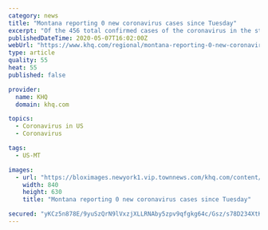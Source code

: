 ```yaml
---
category: news
title: "Montana reporting 0 new coronavirus cases since Tuesday"
excerpt: "Of the 456 total confirmed cases of the coronavirus in the state, 417 have recovered. There are currently six active hospitalizations and in the state. For a county-by-county breakdown of total cases,"
publishedDateTime: 2020-05-07T16:02:00Z
webUrl: "https://www.khq.com/regional/montana-reporting-0-new-coronavirus-cases-since-tuesday/article_5c5bf5ed-c026-51cb-bc59-fbae75757eb7.html"
type: article
quality: 55
heat: 55
published: false

provider:
  name: KHQ
  domain: khq.com

topics:
  - Coronavirus in US
  - Coronavirus

tags:
  - US-MT

images:
  - url: "https://bloximages.newyork1.vip.townnews.com/khq.com/content/tncms/assets/v3/editorial/c/78/c785fc79-8d14-5694-854a-544b225db7db/5e8e42b53b9a9.image.png?crop=840%2C630%2C180%2C0&resize=840%2C630&order=crop%2Cresize"
    width: 840
    height: 630
    title: "Montana reporting 0 new coronavirus cases since Tuesday"

secured: "yKCz5n878E/9yuSzQrN9lVxzjXLLRNAby5zpv9qfgkg64c/Gsz/s78D234XtKh/Yo8M2eX3v02CAiKFsjyUcDWcWW42Qa0XbUVOdEYduQ3mQwXh28GTq0kY/S5P9IwsRHvZDXZUDNjzLKzFE+N6Dktgz8elm1MUxXjlEYyoQd99+oYjeu1269I1LeBZ8IsMzNdlQdbleNONF3zY2tqmjsM4XAAiN4576CF+wDusxFnHR8DZFX3AE2mGTVqMVgxtff+ANczwGvDM2OcGbpvYz3VEna8QD+APsNX6gnW9l11KSOQPGU+oVeCYo/X1dRS+w;Yn7L0a6L94+J79b6hghkYA=="
---
```


